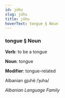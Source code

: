 ```yaml
---
id: ȷühu
slug: ȷühu
title: ȷühu
hoverText: tongue § Noun
---
```


### tongue § Noun

**Verb**: to be a tongue

**Noun**: tongue

**Modifier**: tongue-related

Albanian gjuhë /ˈɟuhə/

*Albanian Language Family*